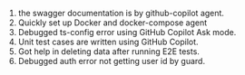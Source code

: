 1. the swagger documentation is by github-copilot agent.
2. Quickly set up Docker and docker-compose agent
3. Debugged ts-config error using GitHub Copilot Ask mode.
4. Unit test cases are written using GitHub Copilot.
5. Got help in deleting data after running  E2E tests.
6. Debugged auth error not getting user id by guard.